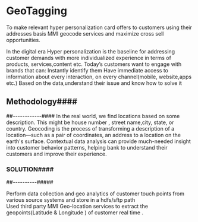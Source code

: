 # GeoTagging
To make relevant hyper personalization card offers to customers using their addresses basis MMI geocode  services and maximize cross sell opportunities.

In the digital era Hyper personalization is the baseline for addressing  customer demands  with more individualized experience in terms of products, services,content  etc.
Today’s customers want to engage with brands that can:
Instantly identify them
Have immediate access to information about every interaction, on every channel(mobile, website,apps etc.)
Based on the data,understand their issue and know how to solve it

## Methodology####
##------------####
In the real world, we find locations based on some description. This might be  house number , street name,city, state, or country.
Geocoding is the process of transforming a description of a location—such as a pair of coordinates, an address to a location on the earth's surface.
Contextual data analysis can provide much-needed insight into customer behavior patterns, helping bank to  understand their customers and improve their experience.

### SOLUTION####
##----------#####

Perform data collection and geo analytics of customer touch points from various source systems  and store in a hdfs/sftp path  
Used third party MMI Geo-location services to extract the geopoints(Latitude & Longitude ) of  customer real time .


